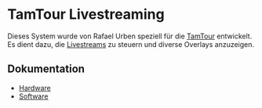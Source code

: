 ---
---

# TamTour Livestreaming

Dieses System wurde von Rafael Urben speziell für die [TamTour](https://tamtour.ch/) entwickelt. Es dient dazu, die [Livestreams](https://youtube.com/@tamtour_trophy) zu steuern und diverse Overlays anzuzeigen.

## Dokumentation

- [Hardware](./hardware.md)
- [Software](./software.md)

